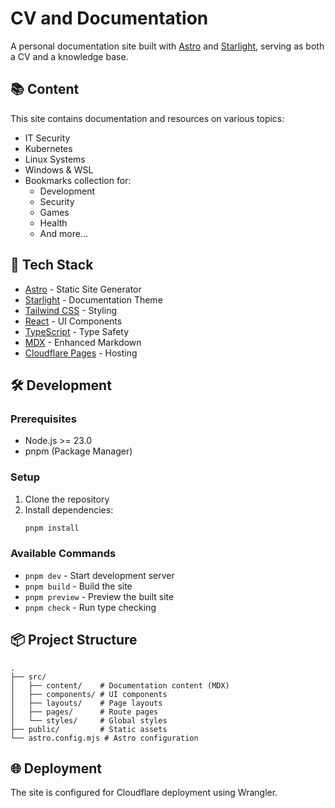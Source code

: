 # CV and Documentation

A personal documentation site built with [Astro](https://astro.build) and [Starlight](https://starlight.astro.build), serving as both a CV and a knowledge base.

## 📚 Content

This site contains documentation and resources on various topics:
- IT Security
- Kubernetes
- Linux Systems
- Windows & WSL
- Bookmarks collection for:
  - Development
  - Security
  - Games
  - Health
  - And more...

## 🚀 Tech Stack

- [Astro](https://astro.build) - Static Site Generator
- [Starlight](https://starlight.astro.build) - Documentation Theme
- [Tailwind CSS](https://tailwindcss.com) - Styling
- [React](https://reactjs.org) - UI Components
- [TypeScript](https://www.typescriptlang.org) - Type Safety
- [MDX](https://mdxjs.com) - Enhanced Markdown
- [Cloudflare Pages](https://pages.cloudflare.com) - Hosting

## 🛠️ Development

### Prerequisites

- Node.js >= 23.0
- pnpm (Package Manager)

### Setup

1. Clone the repository
2. Install dependencies:
   ```bash
   pnpm install
   ```

### Available Commands

- `pnpm dev` - Start development server
- `pnpm build` - Build the site
- `pnpm preview` - Preview the built site
- `pnpm check` - Run type checking

## 📦 Project Structure

```
.
├── src/
│   ├── content/    # Documentation content (MDX)
│   ├── components/ # UI components
│   ├── layouts/    # Page layouts
│   ├── pages/      # Route pages
│   └── styles/     # Global styles
├── public/         # Static assets
└── astro.config.mjs # Astro configuration
```

## 🌐 Deployment

The site is configured for Cloudflare deployment using Wrangler.
